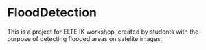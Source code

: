 # FloodDetection
This is a project for ELTE IK workshop, created by students with the purpose of detecting flooded areas on satelite images.
